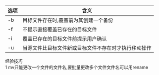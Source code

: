 


选项| 含义
---|---
-b | 目标文件存在时,覆盖前为其创建一个备份 
-f | 不提示直接覆盖已存在的目标文件
-i | 覆盖已存在的目标文件前提示用户确认 
-u | 当源文件比目标文件新或目标文件不存在时才执行移动操作


经验技巧  
1 mv只能更改一个文件的文件名,要批量更改多个文件文件名可以用rename

